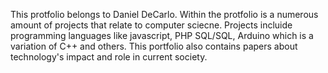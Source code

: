 This protfolio belongs to Daniel DeCarlo. Within the protfolio is a numerous amount of projects that relate to computer sciecne. 
Projects incluide programming languages like javascript, PHP SQL/SQL, Arduino which is a variation of C++ and others. 
This portfolio also contains papers about technology's impact and role in current society.
